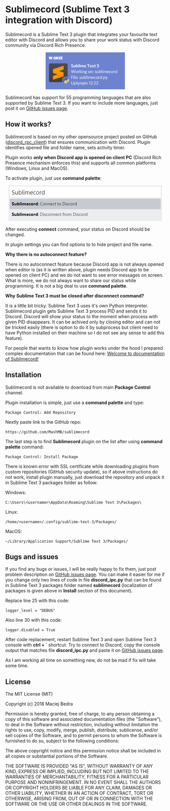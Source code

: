 # Sublimecord (Sublime Text 3 integration with Discord)
Sublimecord is a Sublime Text 3 plugin that integrates your favourite text editor with Discord and allows you to share your work status with Discord community via Discord Rich Presence.

<p align="center">
	<img src = "docs/img/sublimecord_plugin.png" />
</p>

Sublimecord has support for 55 programming languages that are also supported by Sublime Text 3. If you want to include more languages, just post it on [GitHub issues page](https://github.com/MashMB/sublimecord/issues).

## How it works?
Sublimecord is based on my other opensource project posted on GitHub ([discord_rpc_client](https://github.com/MashMB/discord_rpc_client)) that ensures communication with Discord. Plugin identifies opened file and folder name, sets activity timer.

Plugin works **only when Discord app is opened on client PC** (Discord Rich Presence mechanism enforces this) and supports all common platforms (Windows, Linux and MacOS).

To activate plugin, just use **command palette**:

<p align="center">
	<img src = "docs/img/sublimecord_commands.png" />
</p>

After executing **connect** command, your status on Discord should be changed.

In plugin settings you can find options to to hide project and file name.

**Why there is no autoconnect feature?**

There is no autoconnect feature because Discord app is not always opened when editor is (as it is written above, plugin needs Discord app to be opened on client PC) and we do not want to see error messages on screen. What is more, we do not always want to share our status while programming. It is not a big deal to use **command palette**.

**Why Sublime Text 3 must be closed after disconnect command?**

It is a little bit tricky. Sublime Text 3 uses it's own Python interpreter. Sublimecord plugin gets Sublime Text 3 process PID and sends it to Discord. Discord will show your status to the moment when process with given PID disappears. It can be achived only by closing editor and can not be tricked easily (there is option to do it by subprocess but client need to have Python installed on their machine so I do not see any sense to add this feature).

For people that wants to know how plugin works under the hood I prepared complex documentation that can be found here: [Welcome to documentation of Sublimecord!](https://github.com/MashMB/sublimecord/docs/ready_docs/html)

## Installation
Sublimecord is not available to download from main **Package Control** channel.

Plugin installation is simple, just use a **command palette** and type:
```
Package Control: Add Repository
```

Nextly paste link to the GitHub repo:
```
https://github.com/MashMB/sublimecord
```

The last step is to find **Sublimecord** plugin on the list after using **command palette** command:
```
Package Control: Install Package
```

There is known error with SSL certificate while downloading plugins from custom repositories (GitHub security update), so if above instructions do not work, install plugin manually, just download the repository and unpack it in Sublime Text 3 packages folder as follow:

Windows:
```
C:\Users\<username>\AppData\Roaming\Sublime Text 3\Packages\
```

Linux:
```
/home/<username>/.config/sublime-text-3/Packages/
```

MacOS:
```
~/Library/Application Support/Sublime Text 3/Packages/
```

## Bugs and issues
If you find any bugs or issues, I will be really happy to fix them, just post problem description on [GitHub issues page](https://github.com/MashMB/sublimecord/issues). You can make it easier for me if you change only two lines of code in file **discord_ipc.py** that can be found in Sublime Text 3 packages folder named **sublimecord** (localization of packages is given above in **Install** section of this document).

Replace line 25 with this code:
```
logger_level = "DEBUG" 
```

Also line 30 with this code:
```
logger.disabled = True
```

After code replacement, restart Sublime Text 3 and open Sublime Text 3 console with **ctrl + `** shortcut. Try to connect to Discord, copy the console output that matches file **discord_ipc.py** and paste it on [GitHub issues page](https://github.com/MashMB/sublimecord/issues).

As I am working all time on something new, do not be mad if fix will take some time.

## License

The MIT License (MIT)

Copyright (c) 2018 Maciej Bedra

Permission is hereby granted, free of charge, to any person obtaining a copy
of this software and associated documentation files (the "Software"), to deal
in the Software without restriction, including without limitation the rights
to use, copy, modify, merge, publish, distribute, sublicense, and/or sell
copies of the Software, and to permit persons to whom the Software is
furnished to do so, subject to the following conditions:

The above copyright notice and this permission notice shall be included in all
copies or substantial portions of the Software.

THE SOFTWARE IS PROVIDED "AS IS", WITHOUT WARRANTY OF ANY KIND, EXPRESS OR
IMPLIED, INCLUDING BUT NOT LIMITED TO THE WARRANTIES OF MERCHANTABILITY,
FITNESS FOR A PARTICULAR PURPOSE AND NONINFRINGEMENT. IN NO EVENT SHALL THE
AUTHORS OR COPYRIGHT HOLDERS BE LIABLE FOR ANY CLAIM, DAMAGES OR OTHER
LIABILITY, WHETHER IN AN ACTION OF CONTRACT, TORT OR OTHERWISE, ARISING FROM,
OUT OF OR IN CONNECTION WITH THE SOFTWARE OR THE USE OR OTHER DEALINGS IN THE
SOFTWARE.